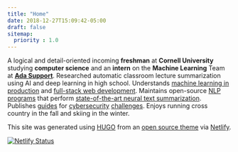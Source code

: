 ```yaml
---
title: "Home"
date: 2018-12-27T15:09:42-05:00
draft: false
sitemap:
  priority : 1.0
---
```


A logical and detail-oriented incoming **freshman** at **Cornell University** studying **computer science** and an **intern** on the **Machine Learning** Team at **[Ada Support](https://www.ada.cx/)**. Researched automatic classroom lecture summarization using AI and deep learning in high school. Understands [machine learning in production](/projects/will-i-have-a-snow-day/) and [full-stack web development](/projects/ai-respiratory-doctor/). Maintains open-source [NLP programs](/projects/docsum/) that perform [state-of-the-art neural text summarization](/projects/transformersum/). Publishes [guides](https://picoctf2019.haydenhousen.com/) for [cybersecurity](https://github.com/HHousen/hack-the-box) [challenges](https://picoctf2021.haydenhousen.com/). Enjoys running cross country in the fall and skiing in the winter.

This site was generated using [HUGO](https://gohugo.io) from an [open source theme](https://github.com/HHousen/hugo-resume) via [Netlify](https://www.netlify.com/).

[![Netlify Status](https://api.netlify.com/api/v1/badges/81176736-61bd-4e42-8192-7cda85a1babe/deploy-status)](https://app.netlify.com/sites/hhousen/deploys)
